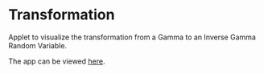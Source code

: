# Transformation

Applet to visualize the transformation from a Gamma to an Inverse Gamma Random Variable.

The app can be viewed [here](http://teaching.stat.ncsu.edu:3838/jbpost2/Transform/).
